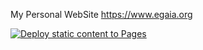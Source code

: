 My Personal WebSite
https://www.egaia.org

[![Deploy static content to Pages](https://github.com/ernestoguimaraes/landing/actions/workflows/static.yml/badge.svg)](https://github.com/ernestoguimaraes/landing/actions/workflows/static.yml)
